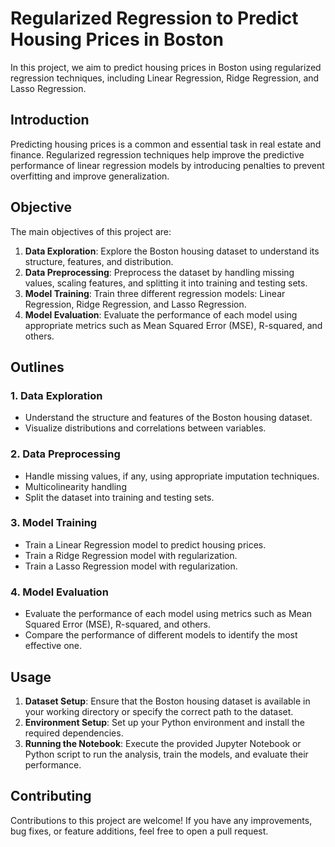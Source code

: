# Regularized Regression to Predict Housing Prices in Boston

In this project, we aim to predict housing prices in Boston using regularized regression techniques, 
including Linear Regression, Ridge Regression, and Lasso Regression.

## Introduction
Predicting housing prices is a common and essential task in real estate and finance. 
Regularized regression techniques help improve the predictive performance of linear regression models 
by introducing penalties to prevent overfitting and improve generalization.

## Objective
The main objectives of this project are:
1. **Data Exploration**: Explore the Boston housing dataset to understand its structure, features, and distribution.
2. **Data Preprocessing**: Preprocess the dataset by handling missing values, scaling features, and splitting it into training and testing sets.
3. **Model Training**: Train three different regression models: Linear Regression, Ridge Regression, and Lasso Regression.
4. **Model Evaluation**: Evaluate the performance of each model using appropriate metrics such as Mean Squared Error (MSE), R-squared, and others.

## Outlines
### 1. Data Exploration
   - Understand the structure and features of the Boston housing dataset.
   - Visualize distributions and correlations between variables.
### 2. Data Preprocessing
   - Handle missing values, if any, using appropriate imputation techniques.
   - Multicolinearity handling
   - Split the dataset into training and testing sets.
### 3. Model Training
   - Train a Linear Regression model to predict housing prices.
   - Train a Ridge Regression model with regularization.
   - Train a Lasso Regression model with regularization.
### 4. Model Evaluation
   - Evaluate the performance of each model using metrics such as Mean Squared Error (MSE), R-squared, and others.
   - Compare the performance of different models to identify the most effective one.

## Usage
1. **Dataset Setup**: Ensure that the Boston housing dataset is available in your working directory or specify the correct path to the dataset.
2. **Environment Setup**: Set up your Python environment and install the required dependencies.
3. **Running the Notebook**: Execute the provided Jupyter Notebook or Python script to run the analysis, train the models, and evaluate their performance.

## Contributing
Contributions to this project are welcome! If you have any improvements, bug fixes, or feature additions, feel free to open a pull request.
